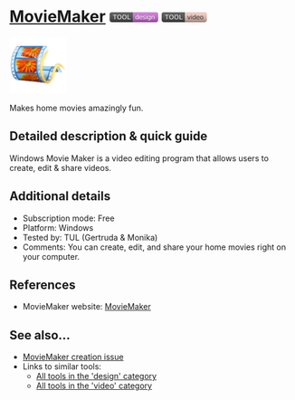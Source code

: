 # [MovieMaker](https://www.microsoft.com/en-us/p/movie-maker-free/9mvfq4lmz6c9?activetab=pivot:overviewtab)  [<img src="images/design.png" align="bottom">](https://github.com/e-CLOSE/Toolbox/issues?q=label%3A01_TOOL+label%3Adesign) [<img src="images/video.png" align="bottom">](https://github.com/e-CLOSE/Toolbox/issues?q=label%3A01_TOOL+label%3Avideo)

[<img src="images/windows-movie-maker.png" align="bottom" height="100" alt="windows-movie-maker Logo">](https://www.microsoft.com/en-us/p/movie-maker-free/9mvfq4lmz6c9?activetab=pivot:overviewtab)

Makes home movies amazingly fun.


## Detailed description & quick guide

Windows Movie Maker is a video editing program that allows users to create, edit & share videos.

## Additional details

- Subscription mode: Free
- Platform: Windows
- Tested by: TUL (Gertruda & Monika)
- Comments: You can create, edit, and share your home movies right on your computer.


## References

- MovieMaker website: [MovieMaker](https://www.microsoft.com/en-us/p/movie-maker-free/9mvfq4lmz6c9?activetab=pivot:overviewtab)


## See also...

- [MovieMaker creation issue](https://github.com/e-CLOSE/Toolbox/issues/90)
- Links to similar tools:
  - [All tools in the 'design' category](https://github.com/e-CLOSE/Toolbox/issues?q=label%3A01_TOOL+label%3Adesign)
  - [All tools in the 'video' category](https://github.com/e-CLOSE/Toolbox/issues?q=label%3A01_TOOL+label%3Avideo)
